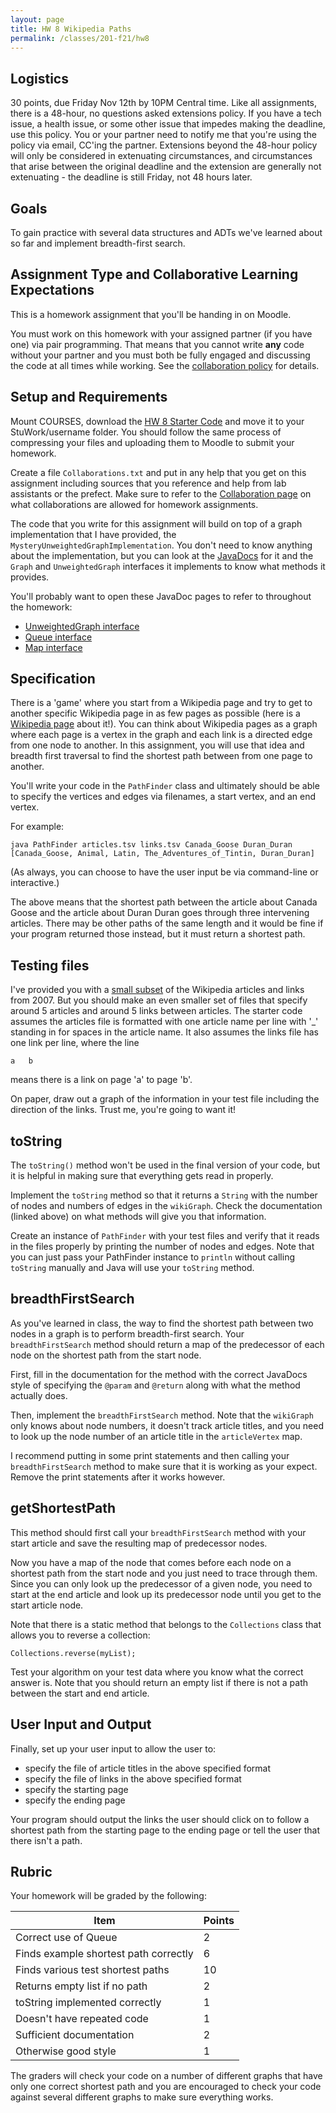 ```yaml
---
layout: page
title: HW 8 Wikipedia Paths
permalink: /classes/201-f21/hw8
---
```


## Logistics
30 points, due Friday Nov 12th by 10PM Central time. Like all assignments, there is a 48-hour, no questions asked extensions policy. If you have a tech issue, a health issue, or some other issue that impedes making the deadline, use this policy.  You or your partner need to notify me that you're using the policy via email, CC'ing the partner. Extensions beyond the 48-hour policy will only be considered in extenuating circumstances, and circumstances that arise between the original deadline and the extension are generally not extenuating - the deadline is still Friday, not 48 hours later.

## Goals
To gain practice with several data structures and ADTs we've learned about so far and implement breadth-first search.

## Assignment Type and Collaborative Learning Expectations
This is a homework assignment that you'll be handing in on Moodle.

You must work on this homework with your assigned partner (if you have one) via pair programming. That means that you cannot write **any** code without your partner and you must both be fully engaged and discussing the code at all times while working. See the [collaboration policy](collaboration) for details.

## Setup and Requirements
Mount COURSES, download the [HW 8 Starter Code](HW8Starter.zip) and move it to your StuWork/username folder. You should follow the same process of compressing your files and uploading them to Moodle to submit your homework. 

Create a file `Collaborations.txt` and put in any help that you get on this assignment including sources that you reference and help from lab assistants or the prefect. Make sure to refer to the [Collaboration page](collaboration) on what collaborations are allowed for homework assignments.

The code that you write for this assignment will build on top of a graph implementation that I have provided, the `MysteryUnweightedGraphImplementation`. You don't need to know anything about the implementation, but you can look at the [JavaDocs](/classes/201-f20/hw-6javadoc) for it and the `Graph` and `UnweightedGraph` interfaces it implements to know what methods it provides.

You'll probably want to open these JavaDoc pages to refer to throughout the homework:

* [UnweightedGraph interface](/classes/201-f20/hw-6javadoc)
* [Queue interface](https://docs.oracle.com/en/java/javase/11/docs/api/java.base/java/util/Queue.html)
* [Map interface](https://docs.oracle.com/javase/8/docs/api/java/util/Map.html)

## Specification
There is a 'game' where you start from a Wikipedia page and try to get to another specific Wikipedia page in as few pages as possible (here is a [Wikipedia page](http://en.wikipedia.org/wiki/Wikipedia:Six_degrees_of_Wikipedia) about it!). You can think about Wikipedia pages as a graph where each page is a vertex in the graph and each link is a directed edge from one node to another. In this assignment, you will use that idea and breadth first traversal to find the shortest path between from one page to another.

You'll write your code in the `PathFinder` class and ultimately should be able to specify the vertices and edges via filenames, a start vertex, and an end vertex.

For example:
```
java PathFinder articles.tsv links.tsv Canada_Goose Duran_Duran
[Canada_Goose, Animal, Latin, The_Adventures_of_Tintin, Duran_Duran]
```

(As always, you can choose to have the user input be via command-line or interactive.)

The above means that the shortest path between the article about Canada Goose and the article about Duran Duran goes through three intervening articles. There may be other paths of the same length and it would be fine if your program returned those instead, but it must return a shortest path.

## Testing files
I've provided you with a [small subset](https://snap.stanford.edu/data/wikispeedia.html) of the Wikipedia articles and links from 2007. But you should make an even smaller set of files that specify around 5 articles and around 5 links between articles. The starter code assumes the articles file is formatted with one article name per line with '_' standing in for spaces in the article name. It also assumes the links file has one link per line, where the line
```
a   b
```
means there is a link on page 'a' to page 'b'.

On paper, draw out a graph of the information in your test file including the direction of the links. Trust me, you're going to want it!

## toString
The `toString()` method won't be used in the final version of your code, but it is helpful in making sure that everything gets read in properly.

Implement the `toString` method so that it returns a `String` with the number of nodes and numbers of edges in the `wikiGraph`. Check the documentation (linked above) on what methods will give you that information.

Create an instance of `PathFinder` with your test files and verify that it reads in the files properly by printing the number of nodes and edges. Note that you can just pass your PathFinder instance to `println` without calling `toString` manually and Java will use your `toString` method.

## breadthFirstSearch
As you've learned in class, the way to find the shortest path between two nodes in a graph is to perform breadth-first search. Your `breadthFirstSearch` method should return a map of the predecessor of each node on the shortest path from the start node.

First, fill in the documentation for the method with the correct JavaDocs style of specifying the `@param` and `@return` along with what the method actually does.

Then, implement the `breadthFirstSearch` method. Note that the `wikiGraph` only knows about node numbers, it doesn't track article titles, and you need to look up the node number of an article title in the `articleVertex` map.

I recommend putting in some print statements and then calling your `breadthFirstSearch` method to make sure that it is working as your expect. Remove the print statements after it works however.

## getShortestPath
This method should first call your `breadthFirstSearch` method with your start article and save the resulting map of predecessor nodes.

Now you have a map of the node that comes before each node on a shortest path from the start node and you just need to trace through them.
Since you can only look up the predecessor of a given node, you need to start at the end article and look up its predecessor node until you get to the start article node.

Note that there is a static method that belongs to the `Collections` class that allows you to reverse a collection:
```
Collections.reverse(myList);
```

Test your algorithm on your test data where you know what the correct answer is. Note that you should return an empty list if there is not a path between the start and end article.

## User Input and Output
Finally, set up your user input to allow the user to:
* specify the file of article titles in the above specified format
* specify the file of links in the above specified format
* specify the starting page
* specify the ending page

Your program should output the links the user should click on to follow a shortest path from the starting page to the ending page or tell the user that there isn't a path.

## Rubric
Your homework will be graded by the following:

| Item | Points |
|-------|--------|
| Correct use of Queue | 2 |
| Finds example shortest path correctly | 6 |
| Finds various test shortest paths | 10 |
| Returns empty list if no path | 2 |
| toString implemented correctly | 1 |
| Doesn't have repeated code | 1 |
| Sufficient documentation | 2 |
| Otherwise good style | 1 |

The graders will check your code on a number of different graphs that have only one correct shortest path and you are encouraged to check your code against several different graphs to make sure everything works.
